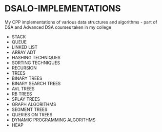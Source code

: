 # DSALO-IMPLEMENTATIONS
My CPP implementations of various data structures and algorithms - part of DSA and Advanced DSA courses taken in my college
- STACK
- QUEUE
- LINKED LIST
- ARRAY ADT
- HASHING TECHNIQUES
- SORTING TECHNIQUES
- RECURSION
- TREES
- BINARY TREES
- BINARY SEARCH TREES
- AVL TREES
- RB TREES
- SPLAY TREES
- GRAPH ALGORITHMS
- SEGMENT TREES
- QUERIES ON TREES
- DYNAMIC PROGRAMMING ALGORITHMS
- HEAP

